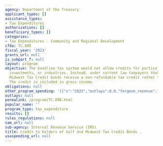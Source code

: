 ```yaml
---
agency: Department of the Treasury
applicant_types: []
assistance_types:
- Tax Expenditures
authorizations: []
beneficiary_types: []
categories:
- Tax Expenditures - Community and Regional Development
cfda: TC.098
fiscal_year: '2023'
grants_url: null
is_subpart_f: null
layout: program
objective: The baseline tax system would not allow credits for particular activities,
  investments, or industries. Instead, under current law taxpayers that own Gulf and
  Midwest Tax Credit bonds receive a non-refundable tax credit rather than interest.
  The credit is included in gross income.
obligations: null
other_program_spending: '[{"x":"2023","outlays":0.0,"forgone_revenue":100000000.0},{"x":"2024","outlays":0.0,"forgone_revenue":0.0},{"x":"2025","outlays":0.0,"forgone_revenue":0.0}]'
outlays: null
permalink: /program/TC.098.html
popular_name: ''
program_type: tax_expenditure
results: []
rules_regulations: null
sam_url: null
sub-agency: Internal Revenue Service (IRS)
title: Credit to holders of Gulf and Midwest Tax Credit Bonds .
usaspending_url: null
---
```

